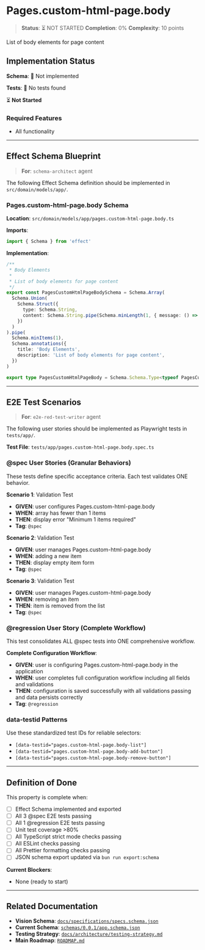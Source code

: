# Pages.custom-html-page.body

> **Status**: ⏳ NOT STARTED
> **Completion**: 0%
> **Complexity**: 10 points

List of body elements for page content

## Implementation Status

**Schema**: 🔴 Not implemented

**Tests**: 🔴 No tests found

⏳ **Not Started**

### Required Features

- All functionality

---

## Effect Schema Blueprint

> **For**: `schema-architect` agent

The following Effect Schema definition should be implemented in `src/domain/models/app/`.

### Pages.custom-html-page.body Schema

**Location**: `src/domain/models/app/pages.custom-html-page.body.ts`

**Imports**:

```typescript
import { Schema } from 'effect'
```

**Implementation**:

```typescript
/**
 * Body Elements
 *
 * List of body elements for page content
 */
export const PagesCustomHtmlPageBodySchema = Schema.Array(
  Schema.Union(
    Schema.Struct({
      type: Schema.String,
      content: Schema.String.pipe(Schema.minLength(1, { message: () => 'This field is required' })),
    })
  )
).pipe(
  Schema.minItems(1),
  Schema.annotations({
    title: 'Body Elements',
    description: 'List of body elements for page content',
  })
)

export type PagesCustomHtmlPageBody = Schema.Schema.Type<typeof PagesCustomHtmlPageBodySchema>
```

---

## E2E Test Scenarios

> **For**: `e2e-red-test-writer` agent

The following user stories should be implemented as Playwright tests in `tests/app/`.

**Test File**: `tests/app/pages.custom-html-page.body.spec.ts`

### @spec User Stories (Granular Behaviors)

These tests define specific acceptance criteria. Each test validates ONE behavior.

**Scenario 1**: Validation Test

- **GIVEN**: user configures Pages.custom-html-page.body
- **WHEN**: array has fewer than 1 items
- **THEN**: display error "Minimum 1 items required"
- **Tag**: `@spec`

**Scenario 2**: Validation Test

- **GIVEN**: user manages Pages.custom-html-page.body
- **WHEN**: adding a new item
- **THEN**: display empty item form
- **Tag**: `@spec`

**Scenario 3**: Validation Test

- **GIVEN**: user manages Pages.custom-html-page.body
- **WHEN**: removing an item
- **THEN**: item is removed from the list
- **Tag**: `@spec`

### @regression User Story (Complete Workflow)

This test consolidates ALL @spec tests into ONE comprehensive workflow.

**Complete Configuration Workflow**:

- **GIVEN**: user is configuring Pages.custom-html-page.body in the application
- **WHEN**: user completes full configuration workflow including all fields and validations
- **THEN**: configuration is saved successfully with all validations passing and data persists correctly
- **Tag**: `@regression`

### data-testid Patterns

Use these standardized test IDs for reliable selectors:

- `[data-testid="pages.custom-html-page.body-list"]`
- `[data-testid="pages.custom-html-page.body-add-button"]`
- `[data-testid="pages.custom-html-page.body-remove-button"]`

---

## Definition of Done

This property is complete when:

- [ ] Effect Schema implemented and exported
- [ ] All 3 @spec E2E tests passing
- [ ] All 1 @regression E2E tests passing
- [ ] Unit test coverage >80%
- [ ] All TypeScript strict mode checks passing
- [ ] All ESLint checks passing
- [ ] All Prettier formatting checks passing
- [ ] JSON schema export updated via `bun run export:schema`

**Current Blockers**:

- None (ready to start)

---

## Related Documentation

- **Vision Schema**: [`docs/specifications/specs.schema.json`](../specs.schema.json)
- **Current Schema**: [`schemas/0.0.1/app.schema.json`](../../schemas/0.0.1/app.schema.json)
- **Testing Strategy**: [`docs/architecture/testing-strategy.md`](../../architecture/testing-strategy.md)
- **Main Roadmap**: [`ROADMAP.md`](../../../ROADMAP.md)
